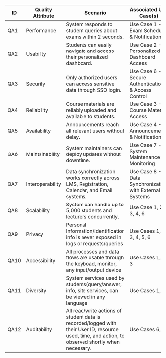 | ID   | Quality Attribute         | Scenario                                                                 | Associated Use Case(s)                                     |
|------|---------------------------|-------------------------------------------------------------------------|------------------------------------------------------------|
| QA1  | Performance               | System responds to student queries about exams within 2 seconds.       | Use Case 1 - Exam Schedule & Notifications                |
| QA2  | Usability                 | Students can easily navigate and access their personalized dashboard.  | Use Case 2 - Personalized Dashboard Access                |
| QA3  | Security                  | Only authorized users can access sensitive data through SSO login.     | Use Case 6 - Secure Authentication & Access Control      |
| QA4  | Reliability               | Course materials are reliably uploaded and available to students.      | Use Case 3 - Course Material Access                       |
| QA5  | Availability              | Announcements reach all relevant users without delay.                  | Use Case 4 - Announcements & Notifications                |
| QA6  | Maintainability           | System maintainers can deploy updates without downtime.                | Use Case 7 - System Maintenance & Monitoring             |
| QA7  | Interoperability          | Data synchronization works correctly across LMS, Registration, Calendar, and Email systems. | Use Case 8 - Data Synchronization with External Systems |
| QA8  | Scalability               | System can handle up to 5,000 students and lecturers concurrently. | Use Case 1, 2, 3, 4, 6                                     |
| QA9  | Privacy                   | Personal Information/Identification info is never exposed in logs or requests/queries | Use Cases 1, 2, 3, 4, 5, 6              |
| QA10 | Accessibility             | All processes and data flows are usable through the keyboad, monitor, any input/output device | Use Cases 1, 2, 3              |
| QA11 | Diversity                 | System services used by students(query/answer, info, site services, can be viewed in any language | Use Cases 1, 2              |
| QA12 | Auditability              | All read/write actions of student data is recorded/logged with their User ID, resource used, time, and action, to observed shortly when necessary. | Use Cases 6, 7   |
